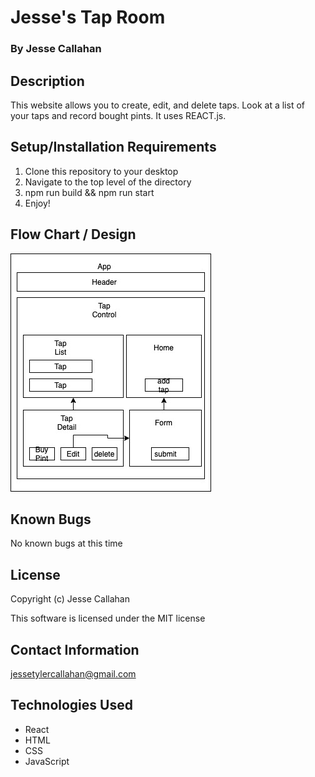 # Jesse's Tap Room

### By Jesse Callahan

## Description

This website allows you to create, edit, and delete taps. Look at a list of your taps and record bought pints. It uses REACT.js.

## Setup/Installation Requirements

  1. Clone this repository to your desktop
  2. Navigate to the top level of the directory
  3. npm run build && npm run start
  4. Enjoy!

## Flow Chart / Design

![flow chart](./src/img/jesse.jpg)
## Known Bugs

No known bugs at this time

## License

Copyright (c) Jesse Callahan 

This software is licensed under the MIT license

## Contact Information

jessetylercallahan@gmail.com


## Technologies Used

* React
* HTML
* CSS
* JavaScript
